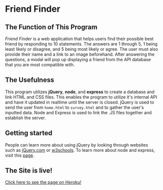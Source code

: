# Friend Finder

## The Function of This Program
*Friend Finder* is a web application that helps users find their possible best friend by responding to 10 statements. The answers are 1 through 5, 1 being least likely or disagree, and 5 being most likely or agree. The user must also provide their name and a link to an image beforehand. After answering the questions, a modal will pop up displaying a friend from the API database that you are most compatible with.

## The Usefulness
This program utilizes **jQuery**, **node**, and **express** to create a database and link HTML and CSS files. This enables the program to utilize it's internal API and have it updated in realtime until the server is closed. jQuery is used to send the user from `home.html` to `survey.html` and to gather the user's inputted data. Node and Express is used to link the .JS files together and establish the server.


## Getting started
People can learn more about using jQuery by looking through websites such as [jQuery.com](https://www.jquery.com/) or [w3schools](https://www.w3schools.com/jquery/default.asp). To learn more about node and express, visit this [page](https://www.npmjs.com/package/express).


## The Site is live!
[Click here to see the page on Heroku!](https://marvie-c-solis-friend-finder.herokuapp.com/)